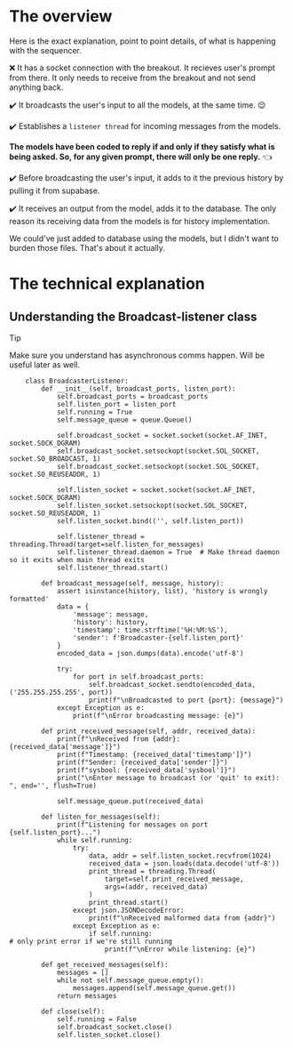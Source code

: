 # The overview

Here is the exact explanation, point to point details, of what is happening with the sequencer.

:x: It has a socket connection with the breakout. It recieves user's prompt from there. It only needs to receive from the breakout and not send anything back.

:heavy_check_mark:  It broadcasts the user's input to all the models, at the same time. :relieved:

:heavy_check_mark:  Establishes a `listener thread` for incoming messages from the models.

**The models have been coded to reply if and only if they satisfy what is being asked. So, for any given prompt, there will only be one reply.** :point_left:

:heavy_check_mark: Before broadcasting the user's input, it adds to it the previous history by pulling it from supabase.

:heavy_check_mark: It receives an output from the model, adds it to the database. The only reason its receiving data from the models is for history implementation.

We could've just added to database using the models, but I didn't want to burden those files. That's about it actually.

# The technical explanation

## Understanding the Broadcast-listener class

> [!Tip]
> Make sure you understand has asynchronous comms happen. Will be useful later as well.

		class BroadcasterListener:
		    def __init__(self, broadcast_ports, listen_port):
		        self.broadcast_ports = broadcast_ports
		        self.listen_port = listen_port
		        self.running = True
		        self.message_queue = queue.Queue()
		        
		        self.broadcast_socket = socket.socket(socket.AF_INET, socket.SOCK_DGRAM)
		        self.broadcast_socket.setsockopt(socket.SOL_SOCKET, socket.SO_BROADCAST, 1)
		        self.broadcast_socket.setsockopt(socket.SOL_SOCKET, socket.SO_REUSEADDR, 1)
		        
		        self.listen_socket = socket.socket(socket.AF_INET, socket.SOCK_DGRAM)
		        self.listen_socket.setsockopt(socket.SOL_SOCKET, socket.SO_REUSEADDR, 1)
		        self.listen_socket.bind(('', self.listen_port))
		   
		        self.listener_thread = threading.Thread(target=self.listen_for_messages)
		        self.listener_thread.daemon = True  # Make thread daemon so it exits when main thread exits
		        self.listener_thread.start()
		    
		    def broadcast_message(self, message, history):     
		        assert isinstance(history, list), 'history is wrongly formatted'
		        data = {
		            'message': message,
		            'history': history,
		            'timestamp': time.strftime('%H:%M:%S'),
		            'sender': f'Broadcaster-{self.listen_port}'
		        }
		        encoded_data = json.dumps(data).encode('utf-8')
		        
		        try:
		            for port in self.broadcast_ports:
		                self.broadcast_socket.sendto(encoded_data, ('255.255.255.255', port))
		                print(f"\nBroadcasted to port {port}: {message}")
		        except Exception as e:
		            print(f"\nError broadcasting message: {e}")

		    def print_received_message(self, addr, received_data):
		        print(f"\nReceived from {addr}: {received_data['message']}")
		        print(f"Timestamp: {received_data['timestamp']}")
		        print(f"Sender: {received_data['sender']}")
		        print(f"sysbool: {received_data['sysbool']}")
		        print("\nEnter message to broadcast (or 'quit' to exit): ", end='', flush=True)
		        
		        self.message_queue.put(received_data)

		    def listen_for_messages(self):
		       	print(f"Listening for messages on port {self.listen_port}...")
		        while self.running:
		            try:
		                data, addr = self.listen_socket.recvfrom(1024)
		                received_data = json.loads(data.decode('utf-8'))
		                print_thread = threading.Thread(
		                    target=self.print_received_message,
		                    args=(addr, received_data)
		                )
		                print_thread.start()
		            except json.JSONDecodeError:
		                print(f"\nReceived malformed data from {addr}")
		            except Exception as e:
		                if self.running:                                        # only print error if we're still running
		                    print(f"\nError while listening: {e}")

		    def get_received_messages(self):
		        messages = []
		        while not self.message_queue.empty():
		            messages.append(self.message_queue.get())
		        return messages
		    
		    def close(self):
		        self.running = False
		        self.broadcast_socket.close()
		        self.listen_socket.close()
